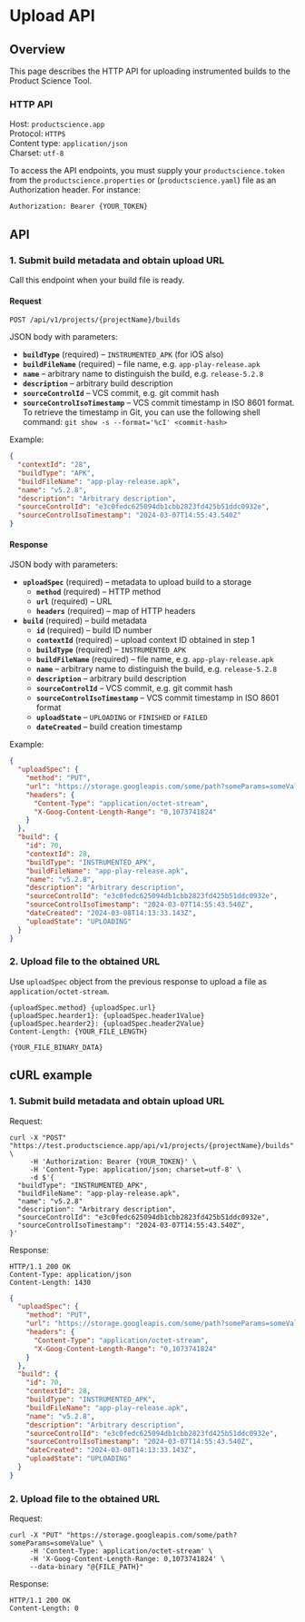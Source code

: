 # Upload API

## Overview

This page describes the HTTP API for uploading instrumented builds to the Product Science Tool.

### HTTP API

Host:         `productscience.app`  
Protocol:     `HTTPS`  
Content type: `application/json`  
Charset:      `utf-8`

To access the API endpoints, you must supply your `productscience.token` from the `productscience.properties` or (`productscience.yaml`) file as an Authorization header. For instance: 

```
Authorization: Bearer {YOUR_TOKEN}
```

## API

### 1. Submit build metadata and obtain upload URL

Call this endpoint when your build file is ready.

#### Request


```
POST /api/v1/projects/{projectName}/builds
```

JSON body with parameters:

- **`buildType`** (required) – `INSTRUMENTED_APK` (for iOS also)
- **`buildFileName`** (required) – file name, e.g. `app-play-release.apk` 
- **`name`** – arbitrary name to distinguish the build, e.g. `release-5.2.8`
- **`description`** – arbitrary build description
- **`sourceControlId`** – VCS commit, e.g. git commit hash
- **`sourceControlIsoTimestamp`** – VCS commit timestamp in ISO 8601 format. To retrieve the timestamp in Git, you can use the following shell command: `git show -s --format='%cI' <commit-hash>`

Example:

```json
{
  "contextId": "28",
  "buildType": "APK",
  "buildFileName": "app-play-release.apk",
  "name": "v5.2.8",
  "description": "Arbitrary description",
  "sourceControlId": "e3c0fedc625094db1cbb2823fd425b51ddc0932e",
  "sourceControlIsoTimestamp": "2024-03-07T14:55:43.540Z"
}
```

#### Response

JSON body with parameters:

- **`uploadSpec`** (required) – metadata to upload build to a storage
    * **`method`** (required) – HTTP method
    * **`url`** (required) – URL
    * **`headers`** (required) – map of HTTP headers
- **`build`** (required) – build metadata
    * **`id`** (required) – build ID number
    * **`contextId`** (required) – upload context ID obtained in step 1
    * **`buildType`** (required) – `INSTRUMENTED_APK`
    * **`buildFileName`** (required) – file name, e.g. `app-play-release.apk`
    * **`name`** – arbitrary name to distinguish the build, e.g. `release-5.2.8`
    * **`description`** – arbitrary build description
    * **`sourceControlId`** – VCS commit, e.g. git commit hash
    * **`sourceControlIsoTimestamp`** – VCS commit timestamp in ISO 8601 format
    * **`uploadState`** – `UPLOADING` or `FINISHED` or `FAILED`
    * **`dateCreated`** – build creation timestamp 

Example:

```json
{
  "uploadSpec": {
    "method": "PUT",
    "url": "https://storage.googleapis.com/some/path?someParams=someValue",
    "headers": {
      "Content-Type": "application/octet-stream",
      "X-Goog-Content-Length-Range": "0,1073741824"
    }
  },
  "build": {
    "id": 70,
    "contextId": 28,
    "buildType": "INSTRUMENTED_APK",
    "buildFileName": "app-play-release.apk",
    "name": "v5.2.8",
    "description": "Arbitrary description",
    "sourceControlId": "e3c0fedc625094db1cbb2823fd425b51ddc0932e",
    "sourceControlIsoTimestamp": "2024-03-07T14:55:43.540Z",
    "dateCreated": "2024-03-08T14:13:33.143Z",
    "uploadState": "UPLOADING"
  }
}
```

### 2. Upload file to the obtained URL

Use `uploadSpec` object from the previous response to upload a file as `application/octet-stream`.

```
{uploadSpec.method} {uploadSpec.url}
{uploadSpec.hearder1}: {uploadSpec.header1Value}
{uploadSpec.hearder2}: {uploadSpec.header2Value}
Content-Length: {YOUR_FILE_LENGTH}

{YOUR_FILE_BINARY_DATA}
```

## cURL example

### 1. Submit build metadata and obtain upload URL 

Request: 

```shell
curl -X "POST" "https://test.productscience.app/api/v1/projects/{projectName}/builds" \
     -H 'Authorization: Bearer {YOUR_TOKEN}' \
     -H 'Content-Type: application/json; charset=utf-8' \
     -d $'{
  "buildType": "INSTRUMENTED_APK",
  "buildFileName": "app-play-release.apk",
  "name": "v5.2.8"
  "description": "Arbitrary description",
  "sourceControlId": "e3c0fedc625094db1cbb2823fd425b51ddc0932e",
  "sourceControlIsoTimestamp": "2024-03-07T14:55:43.540Z",
}'
```

Response:

```
HTTP/1.1 200 OK
Content-Type: application/json
Content-Length: 1430
```
```json
{
  "uploadSpec": {
    "method": "PUT",
    "url": "https://storage.googleapis.com/some/path?someParams=someValue",
    "headers": {
      "Content-Type": "application/octet-stream",
      "X-Goog-Content-Length-Range": "0,1073741824"
    }
  },
  "build": {
    "id": 70,
    "contextId": 28,
    "buildType": "INSTRUMENTED_APK",
    "buildFileName": "app-play-release.apk",
    "name": "v5.2.8",
    "description": "Arbitrary description",
    "sourceControlId": "e3c0fedc625094db1cbb2823fd425b51ddc0932e",
    "sourceControlIsoTimestamp": "2024-03-07T14:55:43.540Z",
    "dateCreated": "2024-03-08T14:13:33.143Z",
    "uploadState": "UPLOADING"
  }
}
```

### 2. Upload file to the obtained URL

Request: 

```shell
curl -X "PUT" "https://storage.googleapis.com/some/path?someParams=someValue" \
     -H 'Content-Type: application/octet-stream' \
     -H 'X-Goog-Content-Length-Range: 0,1073741824' \
     --data-binary "@{FILE_PATH}"
```

Response:

```
HTTP/1.1 200 OK
Content-Length: 0
```
